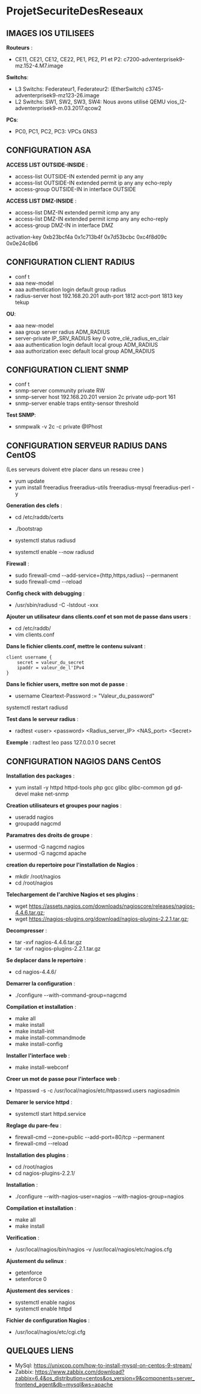 # ProjetSecuriteDesReseaux

## IMAGES IOS UTILISEES

**Routeurs** :

- CE11, CE21, CE12, CE22, PE1, PE2, P1 et P2: c7200-adventerprisek9-mz.152-4.M7.image

**Switchs**:

- L3 Switchs: Federateur1, Federateur2: (EtherSwitch) c3745-adventerprisek9-mz123-26.image
- L2 Switchs: SW1, SW2, SW3, SW4: Nous avons utilisé QEMU vios_l2-adventerprisek9-m.03.2017.qcow2

**PCs**:

- PC0, PC1, PC2, PC3: VPCs GNS3

## CONFIGURATION ASA

**ACCESS LIST OUTSIDE-INSIDE** :

- access-list OUTSIDE-IN extended permit ip any any
- access-list OUTSIDE-IN extended permit ip any any echo-reply
- access-group OUTSIDE-IN in interface OUTSIDE

**ACCESS LIST DMZ-INSIDE** :

- access-list DMZ-IN extended permit icmp any any
- access-list DMZ-IN extended permit icmp any any echo-reply
- access-group DMZ-IN in interface DMZ

activation-key 0xb23bcf4a 0x1c713b4f 0x7d53bcbc 0xc4f8d09c 0x0e24c6b6

## CONFIGURATION CLIENT RADIUS

- conf t
- aaa new-model
- aaa authentication login default group radius
- radius-server host 192.168.20.201 auth-port 1812 acct-port 1813 key tekup

**OU**:

- aaa new-model
- aaa group server radius ADM_RADIUS
- server-private IP_SRV_RADIUS key 0 votre_clé_radius_en_clair
- aaa authentication login default local group ADM_RADIUS
- aaa authorization exec default local group ADM_RADIUS

## CONFIGURATION CLIENT SNMP

- conf t
- snmp-server community private RW
- snmp-server host 192.168.20.201 version 2c private udp-port 161
- snmp-server enable traps entity-sensor threshold

**Test SNMP**:

- snmpwalk -v 2c -c private @IPhost

## CONFIGURATION SERVEUR RADIUS DANS CentOS

(Les serveurs doivent etre placer dans un reseau cree )

- yum update
- yum install freeradius freeradius-utils freeradius-mysql freeradius-perl -y

**Generation des clefs** :

- cd  /etc/raddb/certs
- ./bootstrap

- systemctl status radiusd
- systemctl enable --now radiusd

**Firewall** :

- sudo firewall-cmd --add-service={http,https,radius} --permanent
- sudo firewall-cmd --reload

**Config check with debugging** :

- /usr/sbin/radiusd -C -lstdout -xxx

**Ajouter un utilisateur dans clients.conf et son mot de passe dans users** :

- cd /etc/raddb/
- vim clients.conf

**Dans le fichier clients.conf, mettre le contenu suivant** :

	client username {
	    secret = valeur_du_secret
	    ipaddr = valeur_de_l'IPv4
	}

**Dans le fichier users, mettre son mot de passe** :

- username Cleartext-Password := "Valeur_du_password"

systemctl restart radiusd

**Test dans le serveur radius** :

- radtest  \<user>  \<password>  <Radius_server_IP>  <NAS_port> \<Secret>

**Exemple** : radtest leo pass 127.0.0.1 0 secret

## CONFIGURATION NAGIOS DANS CentOS

**Installation des packages** :

- yum install -y httpd httpd-tools php gcc glibc glibc-common gd gd-devel make net-snmp

**Creation utilisateurs et groupes pour nagios** :

- useradd nagios
- groupadd nagcmd

**Paramatres des droits de groupe** :

- usermod -G nagcmd nagios
- usermod -G nagcmd apache

**creation du repertoire pour l'installation de Nagios** :

- mkdir /root/nagios
- cd /root/nagios

**Telechargement de l'archive Nagios et ses plugins** :

- wget <https://assets.nagios.com/downloads/nagioscore/releases/nagios-4.4.6.tar.gz>;
- wget <https://nagios-plugins.org/download/nagios-plugins-2.2.1.tar.gz>;

**Decompresser** :

- tar -xvf nagios-4.4.6.tar.gz
- tar -xvf nagios-plugins-2.2.1.tar.gz

**Se deplacer dans le repertoire** :

- cd nagios-4.4.6/

**Demarrer la configuration** :

- ./configure --with-command-group=nagcmd

**Compilation et installation** :

- make all
- make install
- make install-init
- make install-commandmode
- make install-config

**Installer l'interface web** :

- make install-webconf

**Creer un mot de passe pour l'interface web** :

- htpasswd -s -c /usr/local/nagios/etc/htpasswd.users nagiosadmin

**Demarer le service httpd** :

- systemctl start httpd.service

**Reglage du pare-feu** :

- firewall-cmd --zone=public --add-port=80/tcp --permanent
- firewall-cmd --reload

**Installation des plugins** :

- cd /root/nagios
- cd nagios-plugins-2.2.1/

**Installation** :

- ./configure --with-nagios-user=nagios --with-nagios-group=nagios

**Compilation et installation** :

- make all
- make install

**Verification** :

- /usr/local/nagios/bin/nagios -v /usr/local/nagios/etc/nagios.cfg

**Ajustement du selinux** :

- getenforce
- setenforce 0

**Ajustement des services** :

- systemctl enable nagios
- systemctl enable httpd

**Fichier de configuration Nagios** :

- /usr/local/nagios/etc/cgi.cfg

## QUELQUES LIENS

- MySql: <https://unixcop.com/how-to-install-mysql-on-centos-9-stream/>
- Zabbix: <https://www.zabbix.com/download?zabbix=6.4&os_distribution=centos&os_version=9&components=server_frontend_agent&db=mysql&ws=apache>
